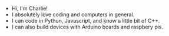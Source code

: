 - Hi, I'm Charlie!
- I absolutely love coding and computers in general.
- I can code in Python, Javascript, and know a little bit of C++.
- I can also build devices with Arduino boards and raspbery pis.

<!---
drakaintdead/drakaintdead is a ✨ special ✨ repository because its `README.md` (this file) appears on your GitHub profile.
You can click the Preview link to take a look at your changes.
--->
